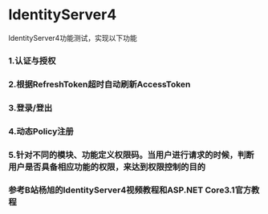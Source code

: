 # IdentityServer4
IdentityServer4功能测试，实现以下功能
### 1.认证与授权
### 2.根据RefreshToken超时自动刷新AccessToken
### 3.登录/登出
### 4.动态Policy注册
### 5.针对不同的模块、功能定义权限码。当用户进行请求的时候，判断用户是否具备相应功能的权限，来达到权限控制的目的
### 参考B站杨旭的IdentityServer4视频教程和ASP.NET Core3.1官方教程
